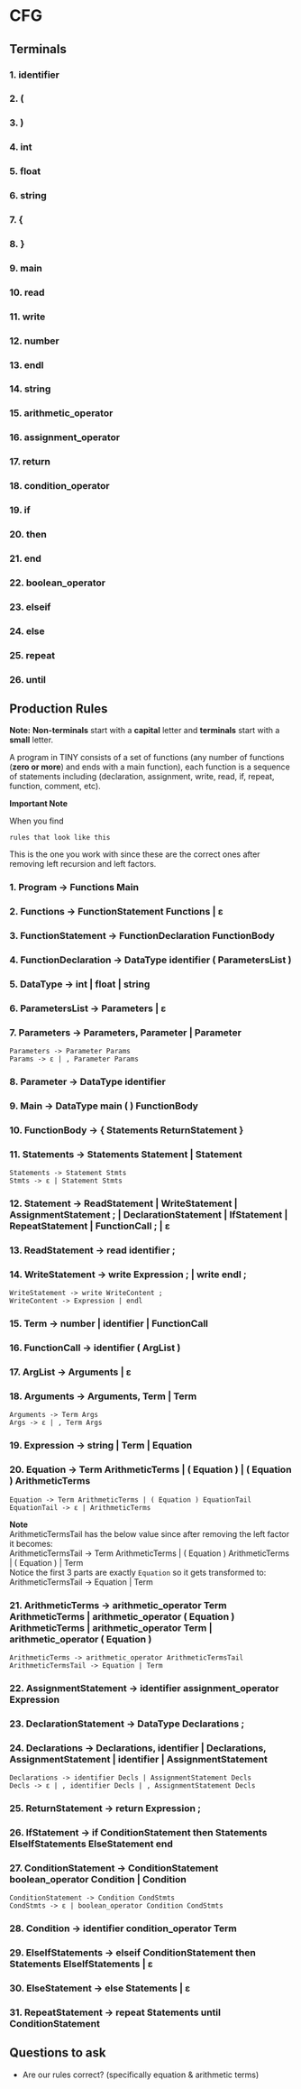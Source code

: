 # CFG

## Terminals

### 1. identifier

### 2. (

### 3. )

### 4. int

### 5. float

### 6. string

### 7. {

### 8. }

### 9. main

### 10. read

### 11. write

### 12. number

### 13. endl

### 14. string

### 15. arithmetic_operator

### 16. assignment_operator

### 17. return

### 18. condition_operator

### 19. if

### 20. then

### 21. end

### 22. boolean_operator

### 23. elseif

### 24. else

### 25. repeat

### 26. until

## Production Rules

**Note:** **Non-terminals** start with a **capital** letter and **terminals** start with a **small** letter.

A program in TINY consists of a set of functions (any number of functions (**zero or more**) and ends with a main function), each function is a sequence of statements including (declaration, assignment, write, read, if, repeat, function, comment, etc).

**Important Note**

When you find
```
rules that look like this
```
This is the one you work with since these are the correct ones after removing left recursion and left factors.

### 1. Program -> Functions Main

### 2. Functions -> FunctionStatement Functions | ε

### 3. FunctionStatement -> FunctionDeclaration FunctionBody

### 4. FunctionDeclaration -> DataType identifier ( ParametersList )

### 5. DataType -> int | float | string

### 6. ParametersList -> Parameters | ε

### 7. Parameters -> Parameters, Parameter | Parameter
```
Parameters -> Parameter Params
Params -> ε | , Parameter Params
```

### 8. Parameter -> DataType identifier

### 9. Main -> DataType main ( ) FunctionBody

### 10. FunctionBody -> { Statements ReturnStatement }

### 11. Statements -> Statements Statement | Statement
```
Statements -> Statement Stmts
Stmts -> ε | Statement Stmts
```

### 12. Statement -> ReadStatement | WriteStatement | AssignmentStatement ; | DeclarationStatement | IfStatement | RepeatStatement | FunctionCall ; | ε

### 13. ReadStatement -> read identifier ;

### 14. WriteStatement -> write Expression ; | write endl ;
```
WriteStatement -> write WriteContent ;
WriteContent -> Expression | endl
```

### 15. Term -> number | identifier | FunctionCall

### 16. FunctionCall -> identifier ( ArgList )

### 17. ArgList -> Arguments | ε

### 18. Arguments -> Arguments, Term | Term
```
Arguments -> Term Args
Args -> ε | , Term Args
```

### 19. Expression -> string | Term | Equation

### 20. Equation -> Term ArithmeticTerms | ( Equation ) | ( Equation ) ArithmeticTerms
```
Equation -> Term ArithmeticTerms | ( Equation ) EquationTail
EquationTail -> ε | ArithmeticTerms
```

**Note** \
ArithmeticTermsTail has the below value since after removing the left factor it becomes:\
ArithmeticTermsTail -> Term ArithmeticTerms | ( Equation ) ArithmeticTerms | ( Equation ) | Term \
Notice the first 3 parts are exactly `Equation` so it gets transformed to: \
ArithmeticTermsTail -> Equation | Term

### 21. ArithmeticTerms -> arithmetic_operator Term ArithmeticTerms | arithmetic_operator ( Equation ) ArithmeticTerms | arithmetic_operator Term | arithmetic_operator ( Equation )
```
ArithmeticTerms -> arithmetic_operator ArithmeticTermsTail
ArithmeticTermsTail -> Equation | Term
```

### 22. AssignmentStatement -> identifier assignment_operator Expression

### 23. DeclarationStatement -> DataType Declarations ;

### 24. Declarations -> Declarations, identifier | Declarations, AssignmentStatement | identifier | AssignmentStatement
```
Declarations -> identifier Decls | AssignmentStatement Decls
Decls -> ε | , identifier Decls | , AssignmentStatement Decls
```

### 25. ReturnStatement -> return Expression ;

### 26. IfStatement -> if ConditionStatement then Statements ElseIfStatements ElseStatement end

### 27. ConditionStatement -> ConditionStatement boolean_operator Condition | Condition
```
ConditionStatement -> Condition CondStmts
CondStmts -> ε | boolean_operator Condition CondStmts
```

### 28. Condition -> identifier condition_operator Term

### 29. ElseIfStatements -> elseif ConditionStatement then Statements ElseIfStatements | ε

### 30. ElseStatement -> else Statements | ε

### 31. RepeatStatement -> repeat Statements until ConditionStatement

## Questions to ask
- Are our rules correct? (specifically equation & arithmetic terms)